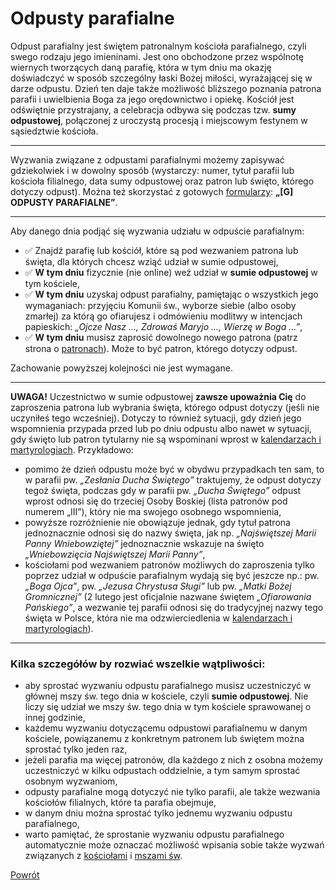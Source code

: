 # Odpusty parafialne
Odpust parafialny jest świętem patronalnym kościoła parafialnego, czyli swego rodzaju jego imieninami. Jest ono obchodzone przez wspólnotę wiernych tworzących daną parafię, która w tym dniu ma okazję doświadczyć w sposób szczególny łaski Bożej miłości, wyrażającej się w darze odpustu. Dzień ten daje także możliwość bliższego poznania patrona parafii i uwielbienia Boga za jego orędownictwo i opiekę. Kościół jest odświętnie przystrajany, a celebracja odbywa się podczas tzw. **sumy odpustowej**, połączonej z uroczystą procesją i miejscowym festynem w sąsiedztwie kościoła.

---
Wyzwania związane z odpustami parafialnymi możemy zapisywać gdziekolwiek i w dowolny sposób (wystarczy: numer, tytuł parafii lub kościoła filialnego, data sumy odpustowej oraz patron lub święto, którego dotyczy odpust). Można też skorzystać z gotowych [formularzy](wszystkie_materialy_do_pobrania.md): **„[G] ODPUSTY PARAFIALNE”**.

---
Aby danego dnia podjąć się wyzwania udziału w odpuście parafialnym:
- ✅ Znajdź parafię lub kościół, które są pod wezwaniem patrona lub święta, dla których chcesz wziąć udział w sumie odpustowej,
- ✅ **W tym dniu** fizycznie (nie online) weź udział w **sumie odpustowej** w tym kościele,
- ✅ **W tym dniu** uzyskaj odpust parafialny, pamiętając o wszystkich jego wymaganiach: przyjęciu Komunii św., wyborze siebie (albo osoby zmarłej) za którą go ofiarujesz i odmówieniu modlitwy w intencjach papieskich: _„Ojcze Nasz ..., Zdrowaś Maryjo ..., Wierzę w Boga ...”_,
- ✅ **W tym dniu** musisz zaprosić dowolnego nowego patrona (patrz strona o [patronach](patroni.md)). Może to być patron, którego dotyczy odpust.

Zachowanie powyższej kolejności nie jest wymagane.

---
**UWAGA!** Uczestnictwo w sumie odpustowej **zawsze upoważnia Cię** do zaproszenia patrona lub wybrania święta, którego odpust dotyczy (jeśli nie uczyniłeś tego wcześniej). Dotyczy to również sytuacji, gdy dzień jego wspomnienia przypada przed lub po dniu odpustu albo nawet w sytuacji, gdy święto lub patron tytularny nie są wspominani wprost w [kalendarzach i martyrologiach](jak_wybrac_patrona_tytul_patrona_lub_swieto.md). Przykładowo:
- pomimo że dzień odpustu może być w obydwu przypadkach ten sam, to w parafii pw. _„Zesłania Ducha Świętego”_ traktujemy, że odpust dotyczy tegoż święta, podczas gdy w parafii pw. _„Ducha Świętego”_ odpust wprost odnosi się do trzeciej Osoby Boskiej (lista patronów pod numerem „III”), który nie ma swojego osobnego wspomnienia,
- powyższe rozróżnienie nie obowiązuje jednak, gdy tytuł patrona jednoznacznie odnosi się do nazwy święta, jak np. _„Najświętszej Marii Panny Wniebowziętej”_ jednoznacznie wskazuje na święto _„Wniebowzięcia Najświętszej Marii Panny”_,
- kościołami pod wezwaniem patronów możliwych do zaproszenia tylko poprzez udział w odpuście parafialnym wydają się być jeszcze np.: pw. _„Boga Ojca”_, pw. _„Jezusa Chrystusa Sługi”_ lub pw. _„Matki Bożej Gromnicznej”_ (2 lutego jest oficjalnie nazwane świętem _„Ofiarowania Pańskiego”_, a wezwanie tej parafii odnosi się do tradycyjnej nazwy tego święta w Polsce, która nie ma odzwierciedlenia w [kalendarzach i martyrologiach](jak_wybrac_patrona_tytul_patrona_lub_swieto.md)).

---
### Kilka szczegółów by rozwiać wszelkie wątpliwości:
- aby sprostać wyzwaniu odpustu parafialnego musisz uczestniczyć w głównej mszy św. tego dnia w kościele, czyli **sumie odpustowej**. Nie liczy się udział we mszy św. tego dnia w tym kościele sprawowanej o innej godzinie,
- każdemu wyzwaniu dotyczącemu odpustowi parafialnemu w danym kościele, powiązanemu z konkretnym patronem lub świętem można sprostać tylko jeden raz,
- jeżeli parafia ma więcej patronów, dla każdego z nich z osobna możemy uczestniczyć w kilku odpustach oddzielnie, a tym samym sprostać osobnym wyzwaniom,
- odpusty parafialne mogą dotyczyć nie tylko parafii, ale także wezwania kościołów filialnych, które ta parafia obejmuje,
- w danym dniu można sprostać tylko jednemu wyzwaniu odpustu parafialnego,
- warto pamiętać, że sprostanie wyzwaniu odpustu parafialnego automatycznie może oznaczać możliwość wpisania sobie także wyzwań związanych z [kościołami](koscioly.md) i [mszami św](msze_swiete.md).

[Powrót](index.md)
